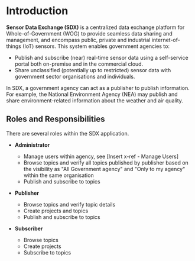 
# Introduction #

**Sensor Data Exchange (SDX)** is a centralized data exchange platform for Whole-of-Government (WOG) to provide seamless data sharing and management, and encompass public, private and industrial internet-of-things (IoT) sensors.
This system enables government agencies to:

- Publish and subscribe (near) real-time sensor data using a self-service portal both on-premise and in the commercial cloud.
- Share unclassified (potentially up to restricted) sensor data with government sector organisations and individuals.

In SDX, a government agency can act as a publisher to publish information. For example, the National Environment Agency (NEA) may publish and share environment-related information about the weather and air quality. 

## Roles and Responsibilities

There are several roles within the SDX application.

- **Administrator**

  - Manage users within agency, see [Insert x-ref - Manage Users]
  - Browse topics and verify all topics published by publisher based on the visibility as "All Government agency" and "Only to my agency" within the same organisation
  - Publish and subscribe to topics
  
- **Publisher**	

  - Browse topics and verify topic details
  - Create projects and topics
  - Publish and subscribe to topics

- **Subscriber**

  - Browse topics 
  - Create projects
  - Subscribe to topics


